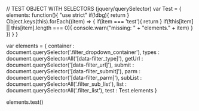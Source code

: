 // TEST OBJECT WITH SELECTORS (jquery/querySelector)
var Test = {
  elements: function(){
    "use strict"
    if(!dbg){ return }
    Object.keys(this).forEach((item) => { 
      if(item === 'test'){ return }
      if(!this[item] || this[item].length === 0){
        console.warn("missing: " + "elements." + item)
      }
    })
  }
}

var elements = {
  container : document.querySelector('.filter_dropdown_container'),
  types     : document.querySelectorAll('[data-filter_type]'),
  getUrl    : document.querySelector('[data-filter_url]'),
  submit    : document.querySelector('[data-filter_submit]'),
  parm      : document.querySelector('[data-filter_parm]'),
  subList   : document.querySelectorAll('.filter_sub_list'),
  list      : document.querySelectorAll('.filter_list'),
  test      : Test.elements
}

elements.test()

